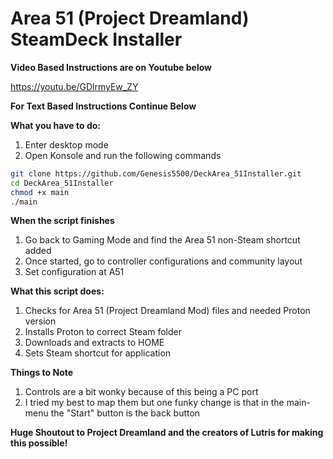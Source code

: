 **Area 51 (Project Dreamland) SteamDeck Installer**
==============

**Video Based Instructions are on Youtube below**

https://youtu.be/GDlrmyEw_ZY

**For Text Based Instructions Continue Below**

**What you have to do:**
1. Enter desktop mode
2. Open Konsole and run the following commands

```bash
git clone https://github.com/Genesis5500/DeckArea_51Installer.git
cd DeckArea_51Installer
chmod +x main
./main
```


**When the script finishes**
1. Go back to Gaming Mode and find the Area 51 non-Steam shortcut added
2. Once started, go to controller configurations and community layout
3. Set configuration at A51

**What this script does:**
1. Checks for Area 51 (Project Dreamland Mod) files and needed Proton version
2. Installs Proton to correct Steam folder
3. Downloads and extracts to HOME
4. Sets Steam shortcut for application

**Things to Note**
1. Controls are a bit wonky because of this being a PC port
2. I tried my best to map them but one funky change is that in the main-menu the "Start" button is the back button

**Huge Shoutout to Project Dreamland and the creators of Lutris for making this possible!**

